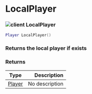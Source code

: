 # LocalPlayer

### ![client](../../home/global/.gitbook/assets/client.png) LocalPlayer

```lua
Player LocalPlayer()
```

### Returns the local player if exists

### Returns

| Type                                     |    Description |
| ---------------------------------------- | -------------: |
| [Player](../../home/global/home/Player/) | No description |
